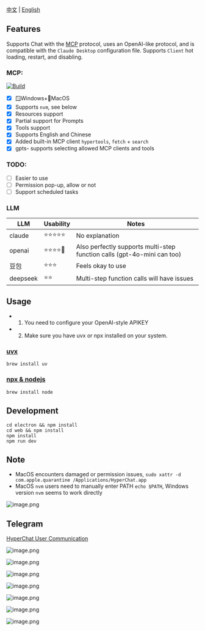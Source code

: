 [中文](README.zh.md) | [English](README.md)


## Features

Supports Chat with the [MCP](https://modelcontextprotocol.io/introduction) protocol, uses an OpenAI-like protocol, and is compatible with the `Claude Desktop` configuration file. Supports `Client` hot loading, restart, and disabling.

### MCP: 

[![Build](https://github.com/BigSweetPotatoStudio/HyperChat/actions/workflows/build.yml/badge.svg)](https://github.com/BigSweetPotatoStudio/HyperChat/actions/workflows/build.yml)

- [x] 🪟Windows+🍏MacOS
- [x] Supports `nvm`, see below
- [x] Resources support
- [x] Partial support for Prompts
- [x] Tools support
- [x] Supports English and Chinese
- [x] Added built-in MCP client `hypertools`, `fetch` + `search`
- [x] gpts- supports selecting allowed MCP clients and tools

### TODO:

- [ ] Easier to use
- [ ] Permission pop-up, allow or not
- [ ] Support scheduled tasks

### LLM

| LLM      | Usability    | Notes                         |
| -------- | ------ | -------------------------- |
| claude   | ⭐⭐⭐⭐⭐  | No explanation                    |
| openai   | ⭐⭐⭐⭐🌙 | Also perfectly supports multi-step function calls (gpt-4o-mini can too) |
| 豆包       | ⭐⭐⭐    | Feels okay to use                   |
| deepseek | ⭐⭐      | Multi-step function calls will have issues       |

## Usage

* 1. You need to configure your OpenAI-style APIKEY
* 2. Make sure you have uvx or npx installed on your system.

### [uvx](https://github.com/astral-sh/uv)

```
brew install uv
```
### [npx & nodejs](https://nodejs.org/en)

```
brew install node 
```

## Development

```
cd electron && npm install
cd web && npm install
npm install
npm run dev
```


## Note

* MacOS encounters damaged or permission issues, `sudo xattr -d com.apple.quarantine /Applications/HyperChat.app`
* MacOS `nvm` users need to manually enter PATH `echo $PATH`, Windows version `nvm` seems to work directly

![image.png](./images/image4.png)



## Telegram

[HyperChat User Communication](https://t.me/dadigua001)

![image.png](./images/image11.png)

![image.png](./images/image13.png)

![image.png](./images/image32.png)

![image.png](./images/image31.png)

![image.png](./images/image22.png)

![image.png](./images/image21.png)

![image.png](./images/image30.png)